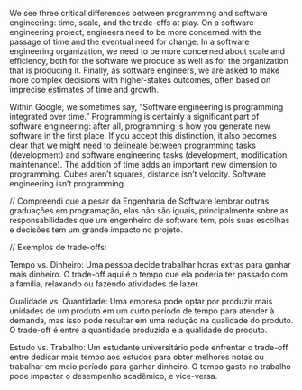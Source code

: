 We see three critical differences between programming and software engineering: time, scale, and the trade-offs at play. On a software engineering project, engineers need to be more concerned with the passage of time and the eventual need for change. In a software engineering organization, we need to be more concerned about scale and efficiency, both for the software we produce as well as for the organization that is producing it. Finally, as software engineers, we are asked to make more complex decisions with higher-stakes outcomes, often based on imprecise estimates of time and growth.


Within Google, we sometimes say, “Software engineering is programming integrated over time.” Programming is certainly a significant part of software engineering: after all, programming is how you generate new software in the first place. If you accept this distinction, it also becomes clear that we might need to delineate between programming tasks (development) and software engineering tasks (development, modification, maintenance). The addition of time adds an important new dimension to programming. Cubes aren’t squares, distance isn’t velocity. Software engineering isn’t programming.

// Compreendi que a pesar da Engenharia de Software lembrar outras graduações em programação, elas não são iguais, principalmente sobre as responsabilidades que um engenheiro de software tem, pois suas escolhas e decisões tem um grande impacto no projeto.

// Exemplos de trade-offs: 

Tempo vs. Dinheiro:
Uma pessoa decide trabalhar horas extras para ganhar mais dinheiro. O trade-off aqui é o tempo que ela poderia ter passado com a família, relaxando ou fazendo atividades de lazer.

Qualidade vs. Quantidade:
Uma empresa pode optar por produzir mais unidades de um produto em um curto período de tempo para atender à demanda, mas isso pode resultar em uma redução na qualidade do produto. O trade-off é entre a quantidade produzida e a qualidade do produto.

Estudo vs. Trabalho:
Um estudante universitário pode enfrentar o trade-off entre dedicar mais tempo aos estudos para obter melhores notas ou trabalhar em meio período para ganhar dinheiro. O tempo gasto no trabalho pode impactar o desempenho acadêmico, e vice-versa.
